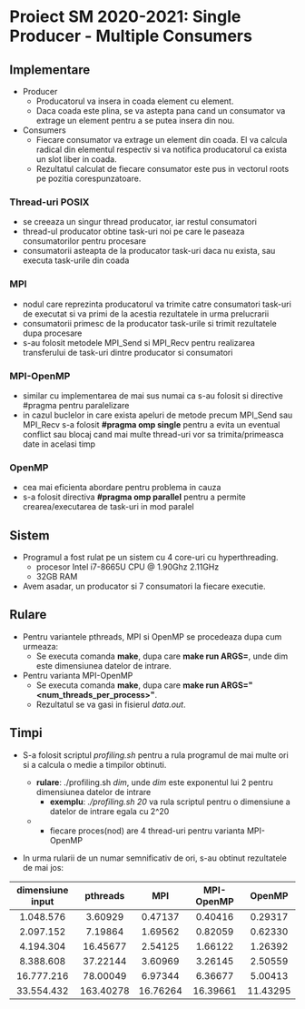 # Proiect SM 2020-2021: Single Producer - Multiple Consumers

## Implementare
* Producer
    * Producatorul va insera in coada element cu element.
    * Daca coada este plina, se va astepta pana cand un consumator va extrage un element pentru a se putea insera din nou.
* Consumers
    * Fiecare consumator va extrage un element din coada. El va calcula radical din elementul respectiv si va notifica producatorul ca exista un slot liber in coada. 
    * Rezultatul calculat de fiecare consumator este pus in vectorul roots pe pozitia corespunzatoare.

### Thread-uri POSIX
* se creeaza un singur thread producator, iar restul consumatori
* thread-ul producator obtine task-uri noi pe care le paseaza consumatorilor pentru procesare
* consumatorii asteapta de la producator task-uri daca nu exista, sau executa task-urile din coada

### MPI
* nodul care reprezinta producatorul va trimite catre consumatori task-uri de executat si va primi de la acestia rezultatele in urma prelucrarii
* consumatorii primesc de la producator task-urile si trimit rezultatele dupa procesare
* s-au folosit metodele MPI_Send si MPI_Recv pentru realizarea transferului de task-uri dintre producator si consumatori

### MPI-OpenMP
* similar cu implementarea de mai sus numai ca s-au folosit si directive #pragma pentru paralelizare
* in cazul buclelor in care exista apeluri de metode precum MPI_Send sau MPI_Recv s-a folosit **#pragma omp single** pentru a evita un eventual conflict sau blocaj cand mai multe thread-uri vor sa trimita/primeasca date in acelasi timp

### OpenMP
* cea mai eficienta abordare pentru problema in cauza
* s-a folosit directiva **#pragma omp parallel** pentru a permite crearea/executarea de task-uri in mod paralel  
## Sistem
* Programul a fost rulat pe un sistem cu 4 core-uri cu hyperthreading.
    * procesor Intel i7-8665U CPU @ 1.90Ghz 2.11GHz
    * 32GB RAM
* Avem asadar, un producator si 7 consumatori la fiecare executie.

## Rulare
* Pentru variantele pthreads, MPI si OpenMP se procedeaza dupa cum urmeaza:
    * Se executa comanda **make**, dupa care **make run ARGS=<dim>**, unde dim este dimensiunea datelor de intrare.
* Pentru varianta MPI-OpenMP
    * Se executa comanda **make**, dupa care **make run ARGS="<dim> <num_threads_per_process>"**.
    * Rezultatul se va gasi in fisierul *data.out*.

## Timpi
* S-a folosit scriptul *profiling.sh* pentru a rula programul de mai multe ori si a calcula o medie a timpilor obtinuti.
    * **rulare**: ./profiling.sh *dim*, unde *dim* este exponentul lui 2 pentru dimensiunea datelor de intrare
        * **exemplu**: *./profiling.sh 20* va rula scriptul pentru o dimensiune a datelor de intrare egala cu 2^20
    * * fiecare proces(nod) are 4 thread-uri pentru varianta MPI-OpenMP

* In urma rularii de un numar semnificativ de ori, s-au obtinut rezultatele de mai jos:

| dimensiune input |  pthreads |    MPI   | MPI-OpenMP |  OpenMP  |
|:----------------:|:---------:|:--------:|:----------:|:--------:|
|     1.048.576    |  3.60929  |  0.47137 |   0.40416  |  0.29317 |
|     2.097.152    |  7.19864  |  1.69562 |   0.82059  |  0.62330 |
|     4.194.304    |  16.45677 |  2.54125 |   1.66122  |  1.26392 |
|     8.388.608    |  37.22144 |  3.60969 |   3.26145  |  2.50559 |
|    16.777.216    |  78.00049 |  6.97344 |   6.36677  |  5.00413 |
|    33.554.432    | 163.40278 | 16.76264 |  16.39661  | 11.43295 |
